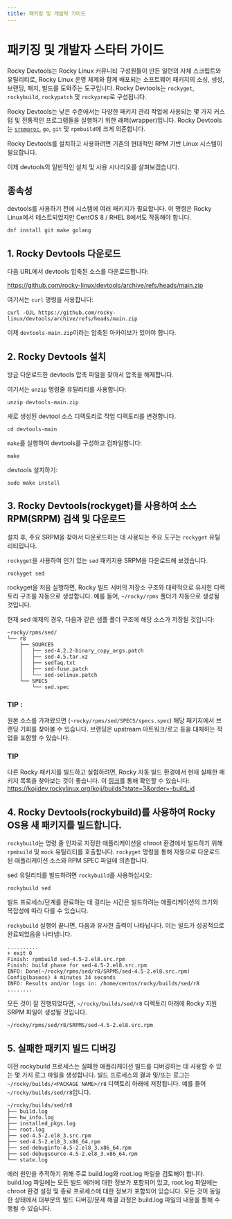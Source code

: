 ```yaml
---
title: 패키징 및 개발자 가이드
---
```


# 패키징 및 개발자 스타터 가이드


Rocky Devtools는 Rocky Linux 커뮤니티 구성원들이 만든 일련의 자체 스크립트와 유틸리티로, Rocky Linux 운영 체제와 함께 배포되는 소프트웨어 패키지의 소싱, 생성, 브랜딩, 패치, 빌드를 도와주는 도구입니다. Rocky Devtools는 `rockyget`, `rockybuild`, `rockypatch` 및 `rockyprep`로 구성됩니다.

Rocky Devtools는 낮은 수준에서는 다양한 패키지 관리 작업에 사용되는 몇 가지 커스텀 및 전통적인 프로그램들을 실행하기 위한 래퍼(wrapper)입니다. Rocky Devtools는  [`srpmproc`](https://github.com/rocky-linux/srpmproc), `go`, `git` 및 `rpmbuild`에 크게 의존합니다.

Rocky Devtools를 설치하고 사용하려면 기존의 현대적인 RPM 기반 Linux 시스템이 필요합니다.

이제 devtools의 일반적인 설치 및 사용 시나리오를 살펴보겠습니다.

## 종속성
devtools를 사용하기 전에 시스템에 여러 패키지가 필요합니다. 이 명령은 Rocky Linux에서 테스트되었지만 CentOS 8 / RHEL 8에서도 작동해야 합니다.
```
dnf install git make golang
```

## 1. Rocky Devtools 다운로드

다음 URL에서 devtools 압축된 소스를 다운로드합니다:

https://github.com/rocky-linux/devtools/archive/refs/heads/main.zip

여기서는 `curl` 명령을 사용합니다:

```
curl -OJL https://github.com/rocky-linux/devtools/archive/refs/heads/main.zip
```

이제 `devtools-main.zip`이라는 압축된 아카이브가 있어야 합니다.


## 2. Rocky Devtools 설치

방금 다운로드한 devtools 압축 파일을 찾아서 압축을 해제합니다.

여기서는 `unzip` 명령줄 유틸리티를 사용합니다:

```
unzip devtools-main.zip
```

새로 생성된 devtool 소스 디렉토리로 작업 디렉토리를 변경합니다.

```
cd devtools-main
```

`make`를 실행하여 devtools를 구성하고 컴파일합니다:

```
make
```

devtools 설치하기:

```
sudo make install
```

## 3. Rocky Devtools(rockyget)를 사용하여 소스 RPM(SRPM) 검색 및 다운로드

설치 후, 주요 SRPM을 찾아서 다운로드하는 데 사용되는 주요 도구는 `rockyget` 유틸리티입니다.

`rockyget`을 사용하여 인기 있는 `sed` 패키지용 SRPM을 다운로드해 보겠습니다.

```
rockyget sed
```
rockyget을 처음 실행하면, Rocky 빌드 서버의 저장소 구조와 대략적으로 유사한 디렉토리 구조를 자동으로 생성합니다. 예를 들어, `~/rocky/rpms` 폴더가 자동으로 생성될 것입니다.

현재 sed 예제의 경우, 다음과 같은 샘플 폴더 구조에 해당 소스가 저장될 것입니다:

```
~rocky/rpms/sed/
└── r8
    ├── SOURCES
    │   ├── sed-4.2.2-binary_copy_args.patch
    │   ├── sed-4.5.tar.xz
    │   ├── sedfaq.txt
    │   ├── sed-fuse.patch
    │   └── sed-selinux.patch
    └── SPECS
        └── sed.spec
```

### TIP :
원본 소스를 가져왔으면 (`~rocky/rpms/sed/SPECS/specs.spec`) 해당 패키지에서 브랜딩 기회를 찾아볼 수 있습니다. 브랜딩은 upstream 아트워크/로고 등을 대체하는 작업을 포함할 수 있습니다.

### TIP
다른 Rocky 패키지를 빌드하고 실험하려면, Rocky 자동 빌드 환경에서 현재 실패한 패키지 목록을 찾아보는 것이 좋습니다. 이 [링크](https://kojidev.rockylinux.org/koji/builds?state=3&order=-build_id)를 통해 확인할 수 있습니다: https://kojidev.rockylinux.org/koji/builds?state=3&order=-build_id


## 4. Rocky Devtools(rockybuild)를 사용하여 Rocky OS용 새 패키지를 빌드합니다.

`rockybuild`는 명령 줄 인자로 지정한 애플리케이션을 chroot 환경에서 빌드하기 위해 `rpmbuild` 및 `mock` 유틸리티를 호출합니다. `rockyget` 명령을 통해 자동으로 다운로드된 애플리케이션 소스와 RPM SPEC 파일에 의존합니다.

sed 유틸리티를 빌드하려면 `rockybuild`를 사용하십시오:

```
rockybuild sed
```

빌드 프로세스/단계를 완료하는 데 걸리는 시간은 빌드하려는 애플리케이션의 크기와 복잡성에 따라 다를 수 있습니다.

`rockybuild` 실행이 끝나면, 다음과 유사한 출력이 나타납니다. 이는 빌드가 성공적으로 완료되었음을 나타냅니다.

```
..........
+ exit 0
Finish: rpmbuild sed-4.5-2.el8.src.rpm
Finish: build phase for sed-4.5-2.el8.src.rpm
INFO: Done(~/rocky/rpms/sed/r8/SRPMS/sed-4.5-2.el8.src.rpm) Config(baseos) 4 minutes 34 seconds
INFO: Results and/or logs in: /home/centos/rocky/builds/sed/r8
........
```


모든 것이 잘 진행되었다면, `~/rocky/builds/sed/r8` 디렉토리 아래에 Rocky 지원 SRPM 파일이 생성될 것입니다.

`~/rocky/rpms/sed/r8/SRPMS/sed-4.5-2.el8.src.rpm`



## 5. 실패한 패키지 빌드 디버깅

이전 rockybuild 프로세스는 실패한 애플리케이션 빌드를 디버깅하는 데 사용할 수 있는 몇 가지 로그 파일을 생성합니다. 빌드 프로세스의 결과 및/또는 로그는 `~/rocky/builds/<PACKAGE NAME>/r8` 디렉토리 아래에 저장됩니다. 예를 들어 `~/rocky/builds/sed/r8`입니다.


```
~/rocky/builds/sed/r8
├── build.log
├── hw_info.log
├── installed_pkgs.log
├── root.log
├── sed-4.5-2.el8_3.src.rpm
├── sed-4.5-2.el8_3.x86_64.rpm
├── sed-debuginfo-4.5-2.el8_3.x86_64.rpm
├── sed-debugsource-4.5-2.el8_3.x86_64.rpm
└── state.log
```

에러 원인을 추적하기 위해 주로 build.log와 root.log 파일을 검토해야 합니다.     build.log 파일에는 모든 빌드 에러에 대한 정보가 포함되어 있고, root.log 파일에는 chroot 환경 설정 및 종료 프로세스에 대한 정보가 포함되어 있습니다. 모든 것이 동일한 상태에서 대부분의 빌드 디버깅/문제 해결 과정은 build.log 파일의 내용을 통해 수행될 수 있습니다.
